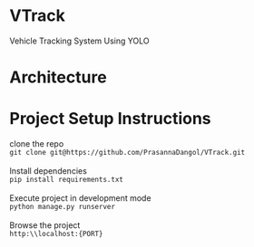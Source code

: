 # VTrack
Vehicle Tracking System Using YOLO

# Architecture

# Project Setup Instructions

clone the repo<br/>
`git clone git@https://github.com/PrasannaDangol/VTrack.git`<br/><br/>
Install dependencies<br/>
`pip install requirements.txt`<br/><br/>
Execute project in development mode<br/>
`python manage.py runserver`<br/><br/>
Browse the project<br/>
`http:\\localhost:{PORT}`<br/><br/>



